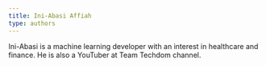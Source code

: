 ```yaml
---
title: Ini-Abasi Affiah
type: authors
---
```

Ini-Abasi is a machine learning developer with an interest in healthcare and finance. He is also a YouTuber at Team Techdom channel.
